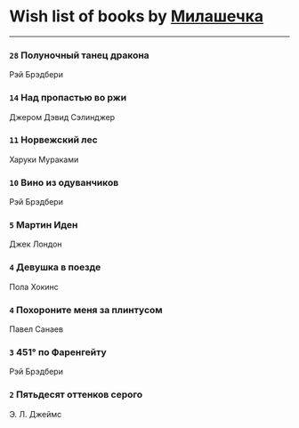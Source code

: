 # Wish list of books by [Милашечка](http://vk.com/id200601396)
---

### `28` Полуночный танец дракона
Рэй Брэдбери

### `14` Над пропастью во ржи
Джером Дэвид Сэлинджер

### `11` Норвежский лес
Харуки Мураками

### `10` Вино из одуванчиков
Рэй Брэдбери

### `5` Мартин Иден
Джек Лондон

### `4` Девушка в поезде
Пола Хокинс

### `4` Похороните меня за плинтусом
Павел Санаев

### `3` 451° по Фаренгейту
Рэй Брэдбери

### `2` Пятьдесят оттенков серого
Э. Л. Джеймс

